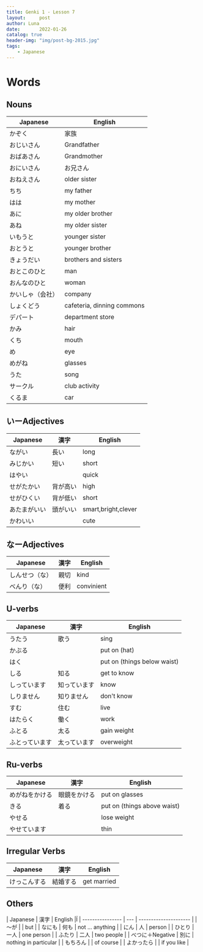 ```yaml
---
title: Genki 1 - Lesson 7
layout:     post
author: Luna
date:       2022-01-26
catalog: true
header-img: "img/post-bg-2015.jpg"
tags:
    - Japanese
---
```

# Words
## Nouns

| Japanese         | English                    |
| ---------------- | -------------------------- |
| かぞく           | 家族                       |
| おじいさん       | Grandfather                |
| おばあさん       | Grandmother                |
| おにいさん       | お兄さん                   |
| おねえさん       | older sister               |
| ちち             | my father                  |
| はは             | my mother                  |
| あに             | my older brother           |
| あね             | my older sister            |
| いもうと         | younger sister             |
| おとうと         | younger brother            |
| きょうだい       | brothers and sisters       |
| おとこのひと     | man                        |
| おんなのひと     | woman                      |
| かいしゃ（会社） | company                    |
| しょくどう       | cafeteria, dinning commons |
| デパート         | department store           |
| かみ             | hair                       |
| くち             | mouth                      |
| め               | eye                        |
| めがね           | glasses                    |
| うた             | song                       |
| サークル         | club activity              |
| くるま           | car                        |

## いーAdjectives

| Japanese     | 漢字 | English             |
| ------------ | ---- | ------------------- |
| ながい       |   長い   | long                |
| みじかい     |     短い | short               |
| はやい       |      | quick               |
| せがたかい   |     背が高い | high                |
| せがひくい   |     背が低い | short               |
| あたまがいい | 頭がいい     | smart,bright,clever |
| かわいい     |      | cute                |

## なーAdjectives

| Japanese       |  漢字   | English    |
| -------------- | --- | ---------- |
| しんせつ（な） |  親切   | kind       |
| べんり（な）   |  便利   | convinient |

## U-verbs

| Japanese       | 漢字    | English                     |
| -------------- | --- | --------------------------- |
| うたう         |  歌う   | sing                        |
| かぶる         |     | put on (hat)                |
| はく           |     | put on (things below waist) |
| しる           |  知る   | get to know                 |
| しっています   |   知っています  | know                        |
| しりません     |   知りません  | don't know                  |
| すむ           |    住む | live                        |
| はたらく       |  働く   | work                        |
| ふとる         |  太る   | gain weight                 |
| ふとっています |   太っています  | overweight                  |

## Ru-verbs

| Japanese       | 漢字    | English                     |
| -------------- | --- | --------------------------- |
| めがねをかける |   眼鏡をかける  | put on glasses              |
| きる           | 着る    | put on (things above waist) |
| やせる         |     | lose weight                 |
| やせています   |     | thin                        |

## Irregular Verbs

| Japanese     |   漢字  | English     |
| ------------ | --- | ----------- |
| けっこんする |   結婚する  | get married |

## Others

| Japanese         | 漢字    | English               |Ï
| ---------------- | --- | --------------------- |
| 〜が             |     | but                   |
| なにも             |   何も  | not ... anything      |
| にん             |    人 | person                |
| ひとり           |  一人   | one person            |
| ふたり           |   二人  | two people            |
| べつに＋Negative | 別に    | nothing in particular |
| もちろん         |     | of course             |
| よかったら       |     | if you like           |